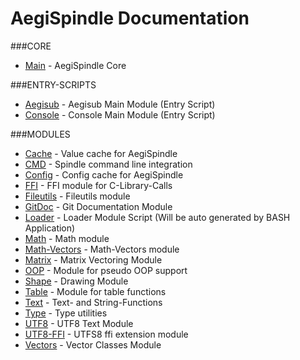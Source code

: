 AegiSpindle Documentation
=========================

###CORE
* [Main](core/main.md) - AegiSpindle Core

###ENTRY-SCRIPTS
* [Aegisub](core/aegisub.md) - Aegisub Main Module (Entry Script)
* [Console](core/console.md) - Console Main Module (Entry Script)

###MODULES
* [Cache](modules/cache.md) - Value cache for AegiSpindle
* [CMD](modules/cmd.md) - Spindle command line integration
* [Config](modules/config.md) - Config cache for AegiSpindle
* [FFI](modules/ffi.md) - FFI module for C-Library-Calls
* [Fileutils](modules/fileutils.md) - Fileutils module
* [GitDoc](modules/gitdoc.md) - Git Documentation Module
* [Loader](core/loader.md) - Loader Module Script (Will be auto generated by BASH Application)
* [Math](modules/math.md) - Math module
* [Math-Vectors](modules/math-vectors.md) - Math-Vectors module
* [Matrix](modules/matrix.md) - Matrix Vectoring Module
* [OOP](modules/oop.md) - Module for pseudo OOP support
* [Shape](modules/shape.md) - Drawing Module
* [Table](modules/table.md) - Module for table functions
* [Text](modules/text.md) - Text- and String-Functions
* [Type](modules/type.md) - Type utilities
* [UTF8](modules/utf8.md) - UTF8 Text Module
* [UTF8-FFI](modules/utf8-ffi.md) - UTFS8 ffi extension module
* [Vectors](modules/vectors.md) - Vector Classes Module
